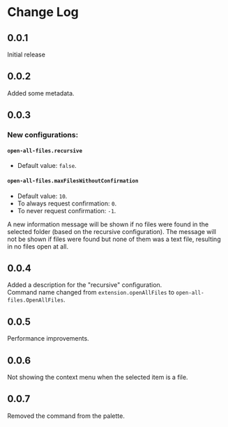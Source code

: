# Change Log

## 0.0.1
Initial release

## 0.0.2
Added some metadata.

## 0.0.3
### New configurations: 
#### `open-all-files.recursive`
- Default value: `false`.

#### `open-all-files.maxFilesWithoutConfirmation`
- Default value: `10`.
- To always request confirmation: `0`.
- To never request confirmation: `-1`.

A new information message will be shown if no files were found in the selected folder (based on the recursive configuration). The message will not be shown if files were found but none of them was a text file, resulting in no files open at all.

## 0.0.4
Added a description for the "recursive" configuration.  
Command name changed from `extension.openAllFiles` to `open-all-files.OpenAllFiles`.

## 0.0.5
Performance improvements.

## 0.0.6
Not showing the context menu when the selected item is a file.

## 0.0.7
Removed the command from the palette.
